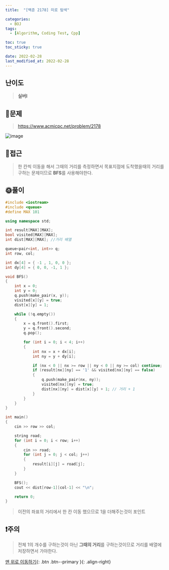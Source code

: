 ```yaml
---
title:  "[백준 2178] 미로 탐색" 

categories:
  - BOJ
tags:
  - [Algorithm, Coding Test, Cpp]

toc: true
toc_sticky: true

date: 2022-02-28
last_modified_at: 2022-02-28
---
```


## 난이도
> **실버I**


## 📜문제
> <https://www.acmicpc.net/problem/2178>

![image](https://user-images.githubusercontent.com/81313733/155887529-f6ba6aa2-9288-4fad-817c-e342e7bb8a01.png)

## 🔎접근
>한 칸씩 이동을 해서 그때의 거리를 측정하면서 목표지점에 도착했을때의 거리를 구하는 문제이므로 **BFS**를 사용해야한다.

## 🌞풀이
```c++
#include <iostream>
#include <queue>
#define MAX 101

using namespace std;

int result[MAX][MAX];
bool visited[MAX][MAX];
int dist[MAX][MAX]; //거리 배열

queue<pair<int, int>> q;
int row, col;

int dx[4] = { -1 , 1, 0, 0 };
int dy[4] = { 0, 0, -1, 1 };

void BFS()
{
	int x = 0;
	int y = 0;
	q.push(make_pair(x, y));
	visited[x][y] = true;
	dist[x][y] = 1;

	while (!q.empty())
	{
		x = q.front().first;
		y = q.front().second;
		q.pop();

		for (int i = 0; i < 4; i++)
		{
			int nx = x + dx[i];
			int ny = y + dy[i];

			if (nx < 0 || nx >= row || ny < 0 || ny >= col) continue;
			if (result[nx][ny] == '1' && visited[nx][ny] == false)
			{
				q.push(make_pair(nx, ny));
				visited[nx][ny] = true;
				dist[nx][ny] = dist[x][y] + 1; // 거리 + 1
			}
		}
	}
}

int main()
{
	cin >> row >> col;

	string road;
	for (int i = 0; i < row; i++)
	{
		cin >> road;
		for (int j = 0; j < col; j++)
		{
			result[i][j] = road[j];
		}
	}

	BFS();
	cout << dist[row-1][col-1] << "\n";

	return 0;
}
```
> 이전의 좌표의 거리에서 한 칸 이동 했으므로 1을 더해주는것이 포인트

## ❗주의
> 전체 1의 개수를 구하는것이 아닌 **그때의 거리**를 구하는것이므로 거리를 배열에 저장하면서 가야한다. 

[맨 위로 이동하기](#){: .btn .btn--primary }{: .align-right}